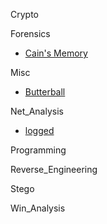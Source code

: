 Crypto

Forensics

- [Cain's Memory](https://gitlab.com/aptgetKubert/holiday_5ctf/-/wikis/forensics-cainsmemory)

Misc

- [Butterball](https://gitlab.com/aptgetKubert/holiday_5ctf/-/wikis/OSINT-ButterBall)

Net_Analysis

- [logged](https://gitlab.com/aptgetKubert/holiday_5ctf/-/wikis/net_analysis-logged)

Programming

Reverse_Engineering

Stego

Win_Analysis

